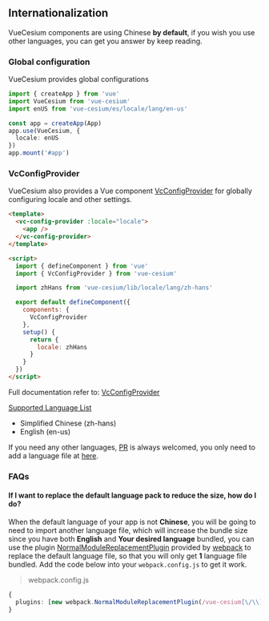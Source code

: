 ## Internationalization

VueCesium components are using Chinese **by default**, if you wish you use other languages, you can get you answer by keep reading.

### Global configuration

VueCesium provides global configurations

```typescript
import { createApp } from 'vue'
import VueCesium from 'vue-cesium'
import enUS from 'vue-cesium/es/locale/lang/en-us'

const app = createApp(App)
app.use(VueCesium, {
  locale: enUS
})
app.mount('#app')
```

### VcConfigProvider

VueCesium also provides a Vue component [VcConfigProvider](/#/en-US/component/config-provider)
for globally configuring locale and other settings.

```html
<template>
  <vc-config-provider :locale="locale">
    <app />
  </vc-config-provider>
</template>

<script>
  import { defineComponent } from 'vue'
  import { VcConfigProvider } from 'vue-cesium'

  import zhHans from 'vue-cesium/lib/locale/lang/zh-hans'

  export default defineComponent({
    components: {
      VcConfigProvider
    },
    setup() {
      return {
        locale: zhHans
      }
    }
  })
</script>
```

Full documentation refer to: [VcConfigProvider](/#/en-US/component/vc-config-provider)

<!-- ### CDN Usage

If you are using VueCesium via CDN, then you need to do this, let's again take
unpkg as an example

```html
<script src="//unpkg.com/vue-cesium@next/dist/locale/zh-cn">
  app.use(VueCesium, {
    locale: VueCesium.lang.zh
  })
</script>
``` -->

[Supported Language List](https://github.com/zouyaoji/vue-cesium/tree/dev/packages/locale/lang)

<ul class="language-list">
  <li>Simplified Chinese (zh-hans)</li>
  <li>English (en-us)</li>
</ul>

If you need any other languages, [PR](https://github.com/zouyaoji/vue-cesium/pulls)
is always welcomed, you only need to add a language file at
[here](https://github.com/zouyaoji/vue-cesium/tree/dev/packages/locale/lang).

### FAQs

#### If I want to replace the default language pack to reduce the size, how do I do?

When the default language of your app is not **Chinese**, you will be going to need
to import another language file, which will increase the bundle size since you have
both **English** and **Your desired language** bundled,
you can use the plugin [NormalModuleReplacementPlugin](https://webpack.js.org/plugins/normal-module-replacement-plugin/#root)
provided by [webpack](https://webpack.js.org) to replace the default language file,
so that you will only get **1** language file bundled.
Add the code below into your `webpack.config.js` to get it work.

> webpack.config.js

```typescript
{
  plugins: [new webpack.NormalModuleReplacementPlugin(/vue-cesium[\/\\]lib[\/\\]locale[\/\\]lang[\/\\]zh-hans/, 'vue-cesium/lib/locale/lang/en-us')]
}
```
